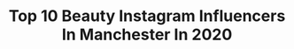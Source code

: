 ---
title: Top 10 Beauty Instagram Influencers In Manchester In 2020
description: >-
  Find top beauty Instagram influencers in Manchester in 2020. Most popular hashtags: #makeup #beauty #manchester #makeuptutorial.
platform: Instagram
profiles:
  - username: "miki_makeup_co"
    fullname: >-
      Manchester Makeup Academy
    location: "United Kingdom"
    followers: 64364
    engagement: 93
    commentsToLikes: 0.023177
    avatar: "https://scontent-ams4-1.cdninstagram.com/v/t51.2885-19/s320x320/79375951_487772508837954_7200978405112676352_n.jpg?_nc_ht=scontent-ams4-1.cdninstagram.com&_nc_ohc=lKaqf2n7XigAX_LHde7&oh=eaee166d01d3feea6feb78171cc3eab8&oe=5EB1C65E"
    verified: false
    hashtags: "#dankmemes, #makeupacademy, #igtv, #memes"
  - username: "ghazalbee"
    fullname: >-
      Ghazal غزل | Mama | Modesty
    location: "United Kingdom"
    followers: 5754
    engagement: 525
    commentsToLikes: 0.050803
    avatar: "https://scontent-hkt1-1.cdninstagram.com/v/t51.2885-19/s320x320/89914062_831515657316876_5752237123868557312_n.jpg?_nc_ht=scontent-hkt1-1.cdninstagram.com&_nc_ohc=Tkggb8gA6z4AX_xDZUc&oh=7536a1ff06e0341f3899cbbccbf30d62&oe=5EB72AC8"
    verified: false
    hashtags: "#quarantinelife, #alhamdulillahforeverything, #2020takeachillpill, #butamininosewouldbenice"
  - username: "fatimah_vadia"
    fullname: >-
      Fatimah Vadia Pro Mua
    location: "United Kingdom"
    followers: 27378
    engagement: 229
    commentsToLikes: 0.036640
    avatar: "https://scontent-ams4-1.cdninstagram.com/v/t51.2885-19/s320x320/19955363_460635594300295_5761912671574163456_a.jpg?_nc_ht=scontent-ams4-1.cdninstagram.com&_nc_ohc=KPGQmA22r48AX8mygvs&oh=c9bde04af0eb8e0786a525b26ec33841&oe=5EB244DA"
    verified: false
    hashtags: "#pakistanivogue, #happiness, #caring, #asianbridal"
  - username: "madiaahmed"
    fullname: >-
      Madia Ahmed
    location: "United Kingdom"
    followers: 63398
    engagement: 161
    commentsToLikes: 0.021439
    avatar: "https://scontent-amt2-1.cdninstagram.com/v/t51.2885-19/s320x320/90961421_625467184972019_2582480645863243776_n.jpg?_nc_ht=scontent-amt2-1.cdninstagram.com&_nc_ohc=bRUdacOFn5oAX-yS6gj&oh=afa88f7bf59cc7c4121b2aaad829acdc&oe=5EB35A38"
    verified: false
    hashtags: "#santorini, #wedding, #undiscoveredmuas, #weddingglam"
  - username: "kelly_o_donnell"
    fullname: >-
      Kelly O'Donnell
    location: "United Kingdom"
    followers: 36326
    engagement: 174
    commentsToLikes: 0.062000
    avatar: "https://scontent-amt2-1.cdninstagram.com/v/t51.2885-19/s320x320/84672932_540299043251818_283144447678480384_n.jpg?_nc_ht=scontent-amt2-1.cdninstagram.com&_nc_ohc=3ykhY_bH-PUAX9YQ8vT&oh=e0189172a3fedc55bc1142289eba8cb9&oe=5EBA4401"
    verified: false
    hashtags: "#manchesterhair, #manchester, #gifted, #stayhomebeauty"
  - username: "simplybycarole"
    fullname: >-
      CAROLE | Student Nurse Bae 💉
    location: "United Kingdom"
    followers: 16650
    engagement: 421
    commentsToLikes: 0.090107
    avatar: "https://scontent-lhr8-1.cdninstagram.com/v/t51.2885-19/s320x320/82857607_487514305261684_1503309592359075840_n.jpg?_nc_ht=scontent-lhr8-1.cdninstagram.com&_nc_ohc=pdhrxuQ2nvYAX8p61bK&oh=887fa8d9dc496c693e869b1623cf68c4&oe=5EB9FDDC"
    verified: false
    hashtags: "#african, #urbanchic, #fabric, #ankaradress"
  - username: "rosiefinlan"
    fullname: >-
      Make Up Artist In Manchester
    location: "United Kingdom"
    followers: 25622
    engagement: 308
    commentsToLikes: 0.064516
    avatar: "https://scontent-ams4-1.cdninstagram.com/v/t51.2885-19/s320x320/56162511_317129862320711_4965800462755299328_n.jpg?_nc_ht=scontent-ams4-1.cdninstagram.com&_nc_ohc=RGojguXU8SQAX8CH3FY&oh=c6ecbe49fd102a934b04a761afccde1e&oe=5EBAF236"
    verified: false
    hashtags: "#browsoftheday, #lipstick, #instabeauty, #makeupraffle"
  - username: "skincareshaun"
    fullname: >-
      Shaun | Skincare Blogger
    location: "United Kingdom"
    followers: 5721
    engagement: 826
    commentsToLikes: 0.283126
    avatar: "https://scontent-ams4-1.cdninstagram.com/v/t51.2885-19/s320x320/73512666_2347500158710398_3839468778555441152_n.jpg?_nc_ht=scontent-ams4-1.cdninstagram.com&_nc_ohc=k9qWI4hnpJ4AX_BVOsk&oh=57b0168d9bf52a0f031bc3cf9f60f87d&oe=5EBB4304"
    verified: false
    hashtags: "#bathproducts, #instagaymen, #naturalmakeup, #findthebeautifulyou"
  - username: "keyla_cristina"
    fullname: >-
      Keyla Rodrigues 🦋
    location: "United Kingdom"
    followers: 94304
    engagement: 49
    commentsToLikes: 0.057506
    avatar: "https://scontent-amt2-1.cdninstagram.com/v/t51.2885-19/s320x320/79726688_2979187702091481_8968995524938039296_n.jpg?_nc_ht=scontent-amt2-1.cdninstagram.com&_nc_ohc=LiBXEXWjF78AX8XOfzq&oh=77de702fc8096b2b85b69da5b1f03adb&oe=5EBC09A1"
    verified: false
    hashtags: "#coat, #freezing, #halloween, #samuel"
  - username: "ellenbrockygirl"
    fullname: >-
      Ellen Brockbank
    location: "United Kingdom"
    followers: 50052
    engagement: 194
    commentsToLikes: 0.027268
    avatar: "https://scontent-ams4-1.cdninstagram.com/v/t51.2885-19/s320x320/78970600_808088666270946_4327286787463446528_n.jpg?_nc_ht=scontent-ams4-1.cdninstagram.com&_nc_ohc=cF4BRCb040wAX_jNfNy&oh=941982b0240478c5619c95b22799dc76&oe=5EBABD21"
    verified: false
    hashtags: "#makeupinspo, #manchesterhome, #outfit, #facemask"
---